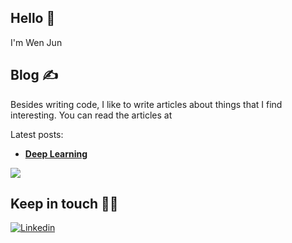 ## Hello 👋

I'm Wen Jun

## Blog ✍️

Besides writing code, I like to write articles about things that I find interesting. You can read the articles at

Latest posts:
- **[Deep Learning](https://wenjun78.github.io/portfolio/22L8204%20Lau%20ZH5103%20Assignment%205.html)** 



![](https://media.giphy.com/media/OPYnG3Xf8zLag/giphy.gif)

## Keep in touch 👨‍💻

[![Linkedin](https://img.shields.io/badge/LinkedIn-0077B5?style=for-the-badge&logo=linkedin&logoColor=white)](https://www.linkedin.com/in/carlesfuste/)
